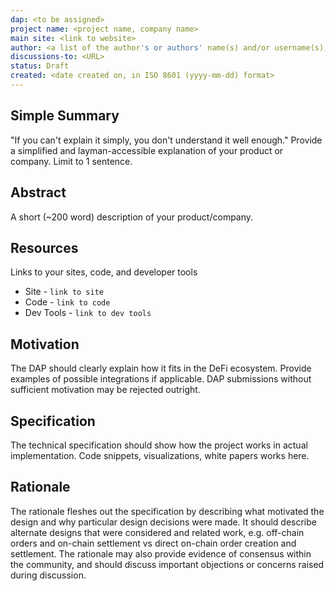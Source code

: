 ```yaml
---
dap: <to be assigned>
project name: <project name, company name>
main site: <link to website>
author: <a list of the author's or authors' name(s) and/or username(s), or name(s) and email(s), e.g. (use with the parentheses or triangular brackets): FirstName LastName (@GitHubUsername), FirstName LastName <foo@bar.com>, FirstName (@GitHubUsername) and GitHubUsername (@GitHubUsername)>
discussions-to: <URL>
status: Draft
created: <date created on, in ISO 8601 (yyyy-mm-dd) format>
---
```


## Simple Summary
<!--"If you can't explain it simply, you don't understand it well enough." Provide a simplified and layman-accessible explanation of your product or company. Limit to 1 sentence.-->
"If you can't explain it simply, you don't understand it well enough." Provide a simplified and layman-accessible explanation of your product or company. Limit to 1 sentence.

## Abstract
<!--A short (~200 word) description of your product/company.-->
A short (~200 word) description of your product/company.

## Resources
<!--Links to your sites, open source code, and developer tools if applicable-->
Links to your sites, code, and developer tools
- Site - `link to site`
- Code - `link to code`
- Dev Tools - `link to dev tools`

## Motivation
<!--The DAP should clearly explain how it fits in the DeFi ecosystem. Provide examples of possible integrations if applicable. DAP submissions without sufficient motivation may be rejected outright.-->
The DAP should clearly explain how it fits in the DeFi ecosystem. Provide examples of possible integrations if applicable. DAP submissions without sufficient motivation may be rejected outright.

## Specification
<!--The technical specification should show how the project works in actual implementation. Code snippets, visualizations, white papers works here.-->
The technical specification should show how the project works in actual implementation. Code snippets, visualizations, white papers works here.

## Rationale
<!--The rationale fleshes out the specification by describing what motivated the design and why particular design decisions were made. It should describe alternate designs that were considered and related work, e.g. off-chain orders and on-chain settlement vs direct on-chain order creation and settlement. The rationale may also provide evidence of consensus within the community, and should discuss important objections or concerns raised during discussion.-->
The rationale fleshes out the specification by describing what motivated the design and why particular design decisions were made. It should describe alternate designs that were considered and related work, e.g. off-chain orders and on-chain settlement vs direct on-chain order creation and settlement. The rationale may also provide evidence of consensus within the community, and should discuss important objections or concerns raised during discussion.
